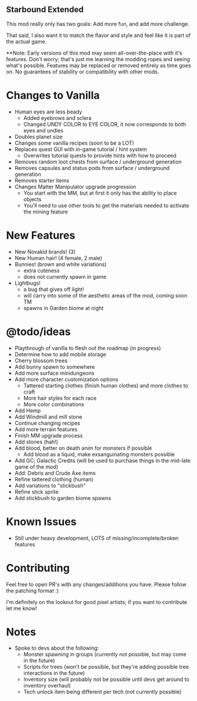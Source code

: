 ## Starbound Extended

This mod really only has two goals: Add more fun, and add more challenge.

That said, I also want it to match the flavor and style and feel like it is part of the actual game.

**Note: Early versions of this mod may seem all-over-the-place with it's features. Don't worry; that's just me learning the modding ropes and seeing what's possible. Features may be replaced or removed entirely as time goes on. No guarantees of stability or compatibility with other mods.

Changes to Vanilla
==================
- Human eyes are less beady
  - Added eyebrows and sclera
  - Changed UNDY COLOR to EYE COLOR, it now corresponds to both eyes and undies
- Doubles planet size
- Changes some vanilla recipes (soon to be a LOT)
- Replaces quest GUI with in-game tutorial / hint system
  - Overwrites tutorial quests to provide hints with how to proceed
- Removes random loot chests from surface / underground generation
- Removes capsules and status pods from surface / underground generation
- Removes starter items
- Changes Matter Manipulator upgrade progression
  - You start with the MM, but at first it only has the ability to place objects
  - You'll need to use other tools to get the materials needed to activate the mining feature

New Features
============
- New Novakid brands! (3)
- New Human hair! (4 female, 2 male)
- Bunnies! (brown and white variations)
  - extra cuteness
  - does not currently spawn in game
- Lightbugs!
  - a bug that gives off light!
  - will carry into some of the aesthetic areas of the mod, coming soon TM
  - spawns in Garden biome at night

@todo/ideas
===========
- Playthrough of vanilla to flesh out the roadmap (in progress)
- Determine how to add mobile storage
- Cherry blossom trees
- Add bunny spawn to somewhere
- Add more surface minidungeons
- Add more character customization options
  - Tattered starting clothes (finish human clothes) and more clothes to craft
  - More hair styles for each race
  - More color combinations
- Add Hemp
- Add Windmill and mill stone
- Continue changing recipes
- Add more terrain features
- Finish MM upgrade process
- Add stones (hah!)
- Add blood, better on death anim for monsters if possible
  - Add blood as a liquid, make exsanguinating monsters possible
- Add GC; Galactic Credits (will be used to purchase things in the mid-late game of the mod)
- Add: Debris and Crude Axe items
- Refine tattered clothing (human)
- Add variations to "stickbush"
- Refine stick sprite
- Add stickbush to garden biome spawns

Known Issues
============
- Still under heavy development, LOTS of missing/incomplete/broken features

Contributing
============
Feel free to open PR's with any changes/additions you have. Please follow the patching format :)

I'm definitely on the lookout for good pixel artists; if you want to contribute let me know!

Notes
=====
- Spoke to devs about the following:
  - Monster spawning in groups (currently not possible, but may come in the future)
  - Scripts for trees (won't be possible, but they're adding possible tree interactions in the future)
  - Inventory size (will probably not be possible until devs get around to inventory overhaul)
  - Tech unlock item being different per tech (not currently possible)
